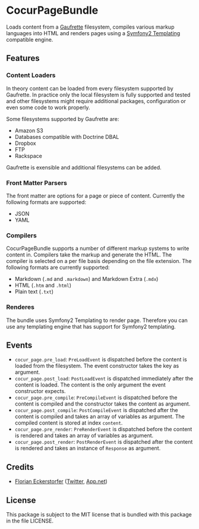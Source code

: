 CocurPageBundle
===============

Loads content from a [Gaufrette](https://github.com/KnpLabs/Gaufrette) filesystem, compiles various markup languages into HTML and renders pages using a [Symfony2 Templating](https://github.com/symfony/Templating) compatible engine.


Features
--------

### Content Loaders

In theory content can be loaded from every filesystem supported by Gaufrette. In practice only the local filesystem
is fully supported and tested and other filesystems might require additional packages, configuration or even some
code to work properly.

Some filesystems supported by Gaufrette are:

- Amazon S3
- Databases compatible with Doctrine DBAL
- Dropbox
- FTP
- Rackspace

Gaufrette is exensible and additional filesystems can be added.

### Front Matter Parsers

The front matter are options for a page or piece of content. Currently the following formats are supported:

- JSON
- YAML

### Compilers

CocurPageBundle supports a number of different markup systems to write content in. Compilers take the markup and
generate the HTML. The compiler is selected on a per file basis depending on the file extension. The following formats are currently supported:

- Markdown (`.md` and `.markdown`) and Markdown Extra (`.mdx`)
- HTML (`.htm` and `.html`)
- Plain text (`.txt`)

### Renderes

The bundle uses Symfony2 Templating to render page. Therefore you can use any templating engine that has support for
Symfony2 templating.


Events
------

- `cocur_page.pre_load`: `PreLoadEvent` is dispatched before the content is loaded from the filesystem. The event constructor takes the key as argument.
- `cocur_page.post_load`: `PostLoadEvent` is dispatched immediately after the content is loaded. The content is the only argument the event constructor expects.
- `cocur_page.pre_compile`: `PreCompileEvent` is dispatched before the content is compiled and the constructor takes the content as argument.
- `cocur_page.post_compile`: `PostCompileEvent` is dispatched after the content is compiled and takes an array of variables as argument. The compiled content is stored at index `content`.
- `cocur_page.pre_render`: `PreRenderEvent` is dispatched before the content is rendered and takes an array of variables as argument.
- `cocur_page.post_render`: `PostRenderEvent` is dispatched after the content is rendered and takes an instance of `Response` as argument.


Credits
-------

- [Florian Eckerstorfer](http://florian.ec) ([Twitter](http://twitter.com/Florian_), [App.net](http://app.net/florian))


License
-------

This package is subject to the MIT license that is bundled with this package in the file LICENSE.
